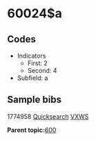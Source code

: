 # 60024$a

## Codes

-   Indicators
    -   First: 2
    -   Second: 4
-   Subfield: a

## Sample bibs

1774958 [Quicksearch](https://search.library.yale.edu/catalog/1774958) [VXWS](http://prodorbis.library.yale.edu:7014/vxws/GetHoldingsService?bibId=1774958)

**Parent topic:**[600](../../tags/600/600.md)

